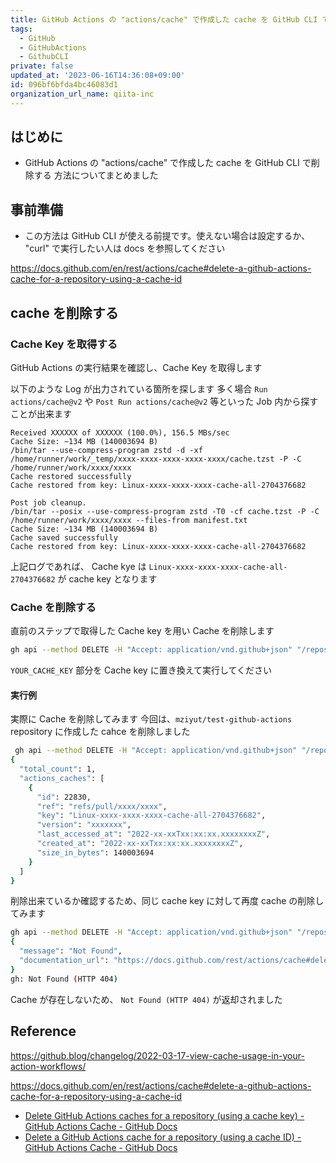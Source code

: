 ```yaml
---
title: GitHub Actions の "actions/cache" で作成した cache を GitHub CLI で削除する
tags:
  - GitHub
  - GitHubActions
  - GithubCLI
private: false
updated_at: '2023-06-16T14:36:08+09:00'
id: 096bf6bfda4bc46083d1
organization_url_name: qiita-inc
---
```


## はじめに

- GitHub Actions の "actions/cache" で作成した cache を GitHub CLI で削除する 方法についてまとめました

## 事前準備

- この方法は GitHub CLI が使える前提です。使えない場合は設定するか、 "curl" で実行したい人は docs を参照してください

https://docs.github.com/en/rest/actions/cache#delete-a-github-actions-cache-for-a-repository-using-a-cache-id

## cache を削除する

### Cache Key を取得する

GitHub Actions の実行結果を確認し、Cache Key を取得します

以下のような Log が出力されている箇所を探します
多く場合 `Run actions/cache@v2` や `Post Run actions/cache@v2` 等といった Job 内から探すことが出来ます

```sh:Run actions/cache@v2
Received XXXXXX of XXXXXX (100.0%), 156.5 MBs/sec
Cache Size: ~134 MB (140003694 B)
/bin/tar --use-compress-program zstd -d -xf /home/runner/work/_temp/xxxx-xxxx-xxxx-xxxx-xxxx/cache.tzst -P -C /home/runner/work/xxxx/xxxx
Cache restored successfully
Cache restored from key: Linux-xxxx-xxxx-xxxx-cache-all-2704376682
```

```sh:Post Run actions/cache@v2
Post job cleanup.
/bin/tar --posix --use-compress-program zstd -T0 -cf cache.tzst -P -C /home/runner/work/xxxx/xxxx --files-from manifest.txt
Cache Size: ~134 MB (140003694 B)
Cache saved successfully
Cache restored from key: Linux-xxxx-xxxx-xxxx-cache-all-2704376682
```

上記ログであれば、 Cache kye は `Linux-xxxx-xxxx-xxxx-cache-all-2704376682` が cache key となります

### Cache を削除する

直前のステップで取得した Cache key を用い Cache を削除します

```sh
gh api --method DELETE -H "Accept: application/vnd.github+json" "/repos/USER_OR_ORG/REPONAME/actions/caches?key=YOUR_CACHE_KEY"
```

`YOUR_CACHE_KEY` 部分を Cache key に置き換えて実行してください

#### 実行例

実際に Cache を削除してみます
今回は、`mziyut/test-github-actions` repository に作成した cahce を削除しました

```sh
 gh api --method DELETE -H "Accept: application/vnd.github+json" "/repos/mziyut/test-github-actions/actions/caches?key=Linux-xxxx-xxxx-xxxx-cache-all-2704376682"
{
  "total_count": 1,
  "actions_caches": [
    {
      "id": 22830,
      "ref": "refs/pull/xxxx/xxxx",
      "key": "Linux-xxxx-xxxx-xxxx-cache-all-2704376682",
      "version": "xxxxxxx",
      "last_accessed_at": "2022-xx-xxTxx:xx:xx.xxxxxxxxZ",
      "created_at": "2022-xx-xxTxx:xx:xx.xxxxxxxxZ",
      "size_in_bytes": 140003694
    }
  ]
}
```

削除出来ているか確認するため、同じ cache key に対して再度 cache の削除してみます

```sh
gh api --method DELETE -H "Accept: application/vnd.github+json" "/repos/mziyut/test-github-actions/actions/caches?key=Linux-xxxx-xxxx-xxxx-cache-all-2704376682"
{
  "message": "Not Found",
  "documentation_url": "https://docs.github.com/rest/actions/cache#delete-github-actions-caches-for-a-repository-using-a-cache-key"
}
gh: Not Found (HTTP 404)
```

Cache が存在しないため、 `Not Found (HTTP 404)` が返却されました

## Reference

https://github.blog/changelog/2022-03-17-view-cache-usage-in-your-action-workflows/

https://docs.github.com/en/rest/actions/cache#delete-a-github-actions-cache-for-a-repository-using-a-cache-id

- [Delete GitHub Actions caches for a repository (using a cache key) - GitHub Actions Cache - GitHub Docs](https://docs.github.com/en/rest/actions/cache#delete-github-actions-caches-for-a-repository-using-a-cache-key)
- [Delete a GitHub Actions cache for a repository (using a cache ID) - GitHub Actions Cache - GitHub Docs](https://docs.github.com/en/rest/actions/cache#delete-a-github-actions-cache-for-a-repository-using-a-cache-id)
